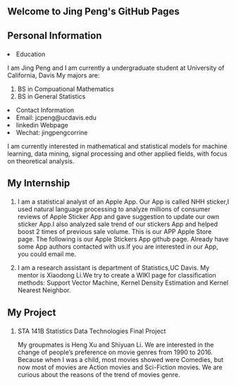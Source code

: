 ## Welcome to Jing Peng's GitHub Pages

<h2><p class = "blue"> Personal Information </p></h2>
<li> Education </li>
<p> I am Jing Peng and I am currently a undergraduate student at University of California, Davis
My majors are:
<ol>
<li> BS in Compuational Mathematics </li>
<li> BS in General Statistics </li>
</ol>
</p>
<li> Contact Information </li>
<li> Email: jcpeng@ucdavis.edu </li>
<li> 
  <a herf="https://www.linkedin.com/in/jing-peng-082a89121"> linkedin Webpage</a>
</li> 
<li> Wechat: jingpengcorrine </li>

<p>
I am currently interested in mathematical and statistical models for machine learning, data mining, signal processing and other applied fields, with focus on theoretical analysis.
</p>

<h2><p class = "blue"> My Internship </p></h2>
<ol>
<li><p>
I am a statistical analyst of an Apple App. Our App is called NHH sticker,I used natural language processing to analyze millions of consumer reviews of Apple Sticker App and gave suggestion to update our own sticker App.I also analyzed sale trend of our stickers App and helped boost 2 times of previous sale volume. This is our <a herf="https://itunes.apple.com/cn/app/nhh-stickers/id1161646735?l=en&mt=8"> APP Apple Store page</a>.  The following is our <a herf="https://github.com/TintPoint/StickerDatabase"> Apple Stickers App github page</a>. Already have some App authors contacted with us.If you are interested in our App, you could email me.
</p></li>

<li><p>
I am a research assistant is department of Statistics,UC Davis. My mentor is <a herf="http://www.stat.ucdavis.edu/~xdgli/"> Xiaodong Li</a>.We try to create a WIKI page for classification methods: Support Vector Machine, Kernel Density
Estimation and Kernel Nearest Neighbor.
</p></li>

</ol>
<h2><p class = "blue"> My Project </p></h2>
<ol>
<li> STA 141B  Statistics Data Technologies Final Project</li>
<p> My groupmates is <a herf="https://heng19.github.io/UC-Davis-Heng-Xu/"> Heng Xu</a> and <a herf="https://github.com/Shiyuan666/Shiyuan666.github.io/"> Shiyuan Li</a>. We are interested in the change of people’s preference on movie genres from 1990 to 2016. Because when I was a child, most movies showed were Comedies, but now most of movies are Action movies and Sci-Fiction movies. We are curious about the reasons of the trend of movies genre.
</p>

</ol>

